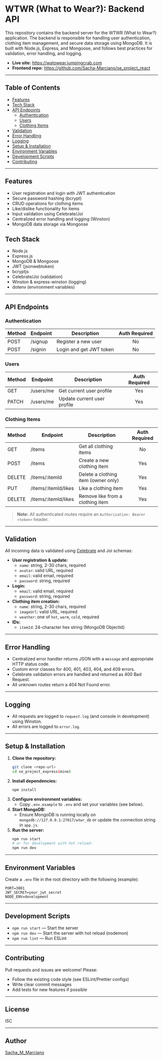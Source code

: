 # WTWR (What to Wear?): Backend API

This repository contains the backend server for the WTWR (What to Wear?) application. The backend is responsible for handling user authentication, clothing item management, and secure data storage using MongoDB. It is built with Node.js, Express, and Mongoose, and follows best practices for validation, error handling, and logging.

- **Live site:** https://watowear.jumpingcrab.com
- **Frontend repo:** https://github.com/Sacha-Marciano/se_project_react

---

## Table of Contents
- [Features](#features)
- [Tech Stack](#tech-stack)
- [API Endpoints](#api-endpoints)
  - [Authentication](#authentication)
  - [Users](#users)
  - [Clothing Items](#clothing-items)
- [Validation](#validation)
- [Error Handling](#error-handling)
- [Logging](#logging)
- [Setup & Installation](#setup--installation)
- [Environment Variables](#environment-variables)
- [Development Scripts](#development-scripts)
- [Contributing](#contributing)

---

## Features
- User registration and login with JWT authentication
- Secure password hashing (bcrypt)
- CRUD operations for clothing items
- Like/dislike functionality for items
- Input validation using Celebrate/Joi
- Centralized error handling and logging (Winston)
- MongoDB data storage via Mongoose

## Tech Stack
- Node.js
- Express.js
- MongoDB & Mongoose
- JWT (jsonwebtoken)
- bcryptjs
- Celebrate/Joi (validation)
- Winston & express-winston (logging)
- dotenv (environment variables)

---

## API Endpoints

### Authentication
| Method | Endpoint     | Description                | Auth Required |
|--------|-------------|----------------------------|:-------------:|
| POST   | /signup     | Register a new user        |      No       |
| POST   | /signin     | Login and get JWT token    |      No       |

### Users
| Method | Endpoint     | Description                        | Auth Required |
|--------|-------------|------------------------------------|:-------------:|
| GET    | /users/me   | Get current user profile           |     Yes       |
| PATCH  | /users/me   | Update current user profile        |     Yes       |

### Clothing Items
| Method | Endpoint             | Description                                 | Auth Required |
|--------|---------------------|---------------------------------------------|:-------------:|
| GET    | /items              | Get all clothing items                      |      No       |
| POST   | /items              | Create a new clothing item                  |     Yes       |
| DELETE | /items/:itemId      | Delete a clothing item (owner only)         |     Yes       |
| PUT    | /items/:itemId/likes    | Like a clothing item                      |     Yes       |
| DELETE | /items/:itemId/likes    | Remove like from a clothing item           |     Yes       |

> **Note:** All authenticated routes require an `Authorization: Bearer <token>` header.

---

## Validation
All incoming data is validated using [Celebrate](https://github.com/arb/celebrate) and Joi schemas:
- **User registration & update:**
  - `name`: string, 2-30 chars, required
  - `avatar`: valid URL, required
  - `email`: valid email, required
  - `password`: string, required
- **Login:**
  - `email`: valid email, required
  - `password`: string, required
- **Clothing item creation:**
  - `name`: string, 2-30 chars, required
  - `imageUrl`: valid URL, required
  - `weather`: one of `hot`, `warm`, `cold`, required
- **IDs:**
  - `itemId`: 24-character hex string (MongoDB ObjectId)

---

## Error Handling
- Centralized error handler returns JSON with a `message` and appropriate HTTP status code.
- Custom error classes for 400, 401, 403, 404, and 409 errors.
- Celebrate validation errors are handled and returned as 400 Bad Request.
- All unknown routes return a 404 Not Found error.

---

## Logging
- All requests are logged to `request.log` (and console in development) using Winston.
- All errors are logged to `error.log`.

---

## Setup & Installation
1. **Clone the repository:**
   ```bash
   git clone <repo-url>
   cd se_project_express(mine)
   ```
2. **Install dependencies:**
   ```bash
   npm install
   ```
3. **Configure environment variables:**
   - Copy `.env.example` to `.env` and set your variables (see below).
4. **Start MongoDB:**
   - Ensure MongoDB is running locally on `mongodb://127.0.0.1:27017/wtwr_db` or update the connection string in `app.js`.
5. **Run the server:**
   ```bash
   npm run start
   # or for development with hot reload:
   npm run dev
   ```

---

## Environment Variables
Create a `.env` file in the root directory with the following (example):
```
PORT=3001
JWT_SECRET=your_jwt_secret
NODE_ENV=development
```

---

## Development Scripts
- `npm run start` — Start the server
- `npm run dev` — Start the server with hot reload (nodemon)
- `npm run lint` — Run ESLint

---

## Contributing
Pull requests and issues are welcome! Please:
- Follow the existing code style (see ESLint/Prettier configs)
- Write clear commit messages
- Add tests for new features if possible

---

## License
ISC

---

## Author
[Sacha_M_Marciano](https://github.com/Sacha-Marciano)
